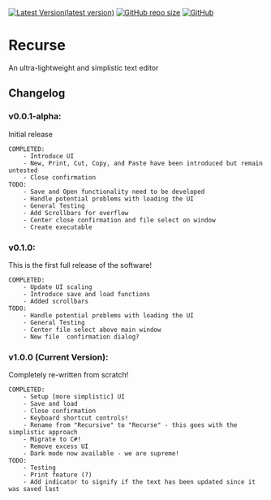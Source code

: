 [![Latest Version(latest version)](https://img.shields.io/github/v/release/REM-Codes/Recurse?include_prereleases&label=latest%20release&style=flat-square)](https://github.com/REM-Codes/Recurse/releases)
[![GitHub repo size](https://img.shields.io/github/repo-size/REM-Codes/Recurse?style=flat-square)](https://github.com/REM-Codes/Recurse)
[![GitHub](https://img.shields.io/github/license/REM-Codes/Recurse?style=flat-square)](https://github.com/REM-Codes/Recurse/blob/main/LICENSE.md)

# Recurse
An ultra-lightweight and simplistic text editor

## Changelog
### v0.0.1-alpha:
Initial release

    COMPLETED:
        - Introduce UI
        - New, Print, Cut, Copy, and Paste have been introduced but remain untested
        - Close confirmation
    TODO:
        - Save and Open functionality need to be developed
        - Handle potential problems with loading the UI
        - General Testing
        - Add Scrollbars for overflow
        - Center close confirmation and file select on window
        - Create executable

### v0.1.0:
This is the first full release of the software!

    COMPLETED:
        - Update UI scaling
        - Introduce save and load functions
        - Added scrollbars
    TODO:
        - Handle potential problems with loading the UI
        - General Testing
        - Center file select above main window
        - New file  confirmation dialog?

### v1.0.0 (Current Version):
Completely re-written from scratch!

    COMPLETED:
        - Setup [more simplistic] UI
        - Save and load
        - Close confirmation
        - Keyboard shortcut controls!
        - Rename from "Recursive" to "Recurse" - this goes with the simplistic approach
        - Migrate to C#!
        - Remove excess UI
        - Dark mode now available - we are supreme!
    TODO:
        - Testing
        - Print feature (?)
        - Add indicator to signify if the text has been updated since it was saved last
